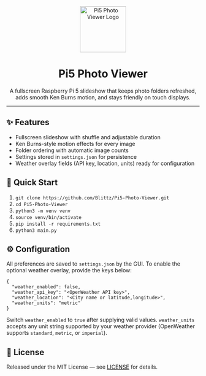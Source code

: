 <div align="center">
  <img src="assets/logo.png" alt="Pi5 Photo Viewer Logo" height="120">
  <h1>Pi5 Photo Viewer</h1>
  <p>
    A fullscreen Raspberry&nbsp;Pi 5 slideshow that keeps photo folders refreshed,
    adds smooth Ken Burns motion, and stays friendly on touch displays.
  </p>
</div>

<hr>

<section>
  <h2>✨ Features</h2>
  <ul>
    <li>Fullscreen slideshow with shuffle and adjustable duration</li>
    <li>Ken Burns-style motion effects for every image</li>
    <li>Folder ordering with automatic image counts</li>
    <li>Settings stored in <code>settings.json</code> for persistence</li>
    <li>Weather overlay fields (API key, location, units) ready for configuration</li>
  </ul>
</section>

<section>
  <h2>🚀 Quick Start</h2>
  <ol>
    <li><code>git clone https://github.com/Blittz/Pi5-Photo-Viewer.git</code></li>
    <li><code>cd Pi5-Photo-Viewer</code></li>
    <li><code>python3 -m venv venv</code></li>
    <li><code>source venv/bin/activate</code></li>
    <li><code>pip install -r requirements.txt</code></li>
    <li><code>python3 main.py</code></li>
  </ol>
</section>

<section>
  <h2>⚙️ Configuration</h2>
  <p>
    All preferences are saved to <code>settings.json</code> by the GUI.
    To enable the optional weather overlay, provide the keys below:
  </p>
  <pre><code>{
  "weather_enabled": false,
  "weather_api_key": "&lt;OpenWeather API key&gt;",
  "weather_location": "&lt;City name or latitude,longitude&gt;",
  "weather_units": "metric"
}</code></pre>
  <p>
    Switch <code>weather_enabled</code> to <code>true</code> after supplying valid values.
    <code>weather_units</code> accepts any unit string supported by your weather provider
    (OpenWeather supports <code>standard</code>, <code>metric</code>, or <code>imperial</code>).
  </p>
</section>

<section>
  <h2>📜 License</h2>
  <p>
    Released under the MIT License — see <a href="LICENSE">LICENSE</a> for details.
  </p>
</section>
